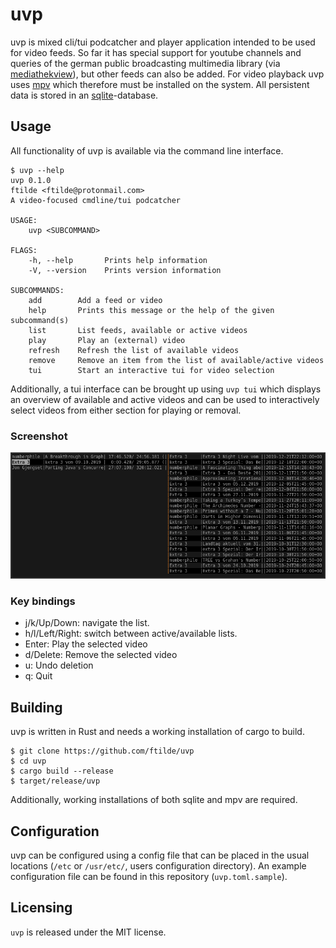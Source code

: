 # uvp

uvp is mixed cli/tui podcatcher and player application intended to be used for
video feeds.  So far it has special support for youtube channels and queries of
the german public broadcasting multimedia library (via
[mediathekview](https://mediathekviewweb.de/)), but other feeds can also be
added.  For video playback uvp uses [mpv](https://mpv.io) which therefore must
be installed on the system.  All persistent data is stored in an
[sqlite](https://sqlite.org/index.html)-database.

## Usage

All functionality of uvp is available via the command line interface.

```
$ uvp --help
uvp 0.1.0
ftilde <ftilde@protonmail.com>
A video-focused cmdline/tui podcatcher

USAGE:
    uvp <SUBCOMMAND>

FLAGS:
    -h, --help       Prints help information
    -V, --version    Prints version information

SUBCOMMANDS:
    add        Add a feed or video
    help       Prints this message or the help of the given subcommand(s)
    list       List feeds, available or active videos
    play       Play an (external) video
    refresh    Refresh the list of available videos
    remove     Remove an item from the list of available/active videos
    tui        Start an interactive tui for video selection
```

Additionally, a tui interface can be brought up using `uvp tui` which displays
an overview of available and active videos and can be used to interactively
select videos from either section for playing or removal.

### Screenshot
![](screenshot.png)

### Key bindings
* j/k/Up/Down: navigate the list.
* h/l/Left/Right: switch between active/available lists.
* Enter: Play the selected video
* d/Delete: Remove the selected video
* u: Undo deletion
* q: Quit

## Building

uvp is written in Rust and needs a working installation of cargo to build.

```
$ git clone https://github.com/ftilde/uvp
$ cd uvp
$ cargo build --release
$ target/release/uvp
```

Additionally, working installations of both sqlite and mpv are required.

## Configuration
uvp can be configured using a config file that can be placed in the usual
locations (`/etc` or `/usr/etc/`, users configuration directory). An example
configuration file can be found in this repository (`uvp.toml.sample`).

## Licensing

`uvp` is released under the MIT license.
